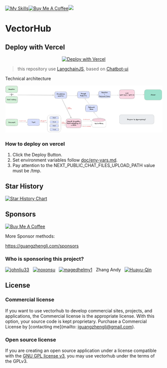 [![My Skills](https://skillicons.dev/icons?i=nextjs,tailwind,react,vercel,ts,supabase)](https://skillicons.dev)<a href="https://www.buymeacoffee.com/iguangzhengli" target="_blank"><img src="https://www.buymeacoffee.com/assets/img/custom_images/orange_img.png" alt="Buy Me A Coffee" style="height: 41px !important;width: 174px !important;box-shadow: 0px 3px 2px 0px rgba(190, 190, 190, 0.5) !important;-webkit-box-shadow: 0px 3px 2px 0px rgba(190, 190, 190, 0.5) !important;" >[![](https://dcbadge.vercel.app/api/server/kSEuQ4WbGb)](https://discord.gg/kSEuQ4WbGb)

# VectorHub

## Deploy with Vercel

<p align="center">
<a href="https://vercel.com/new/clone?repository-url=https%3A%2F%2Fgithub.com%2Fguangzhengli%2Fvectorhub&env=NEXT_PUBLIC_CHAT_FILES_UPLOAD_PATH&envDescription=Have%20a%20conversation%20with%20vector&envLink=https%3A%2F%2Fgithub.com%2Fguangzhengli%2Fvectorhub%2Fblob%2Fmain%2Fdoc%2Fenv-vars.md&demo-title=VectorHub&demo-description=Have%20a%20conversation%20with%20vector&demo-url=https%3A%2F%2Fchat.vectorhub.org%2F"><img src="https://vercel.com/button" alt="Deploy with Vercel"/></a>
</p>

> this repository use [LangchainJS](https://github.com/hwchase17/langchainjs), based on [Chatbot-ui](https://github.com/mckaywrigley/chatbot-ui)

Technical architecture

![Embedding](./doc/Embedding.png)

### How to deploy on vercel
1. Click the Deploy Button.
2. Set environment variables follow [doc/env-vars.md](doc/env-vars.md).
3. Pay attention to the NEXT_PUBLIC_CHAT_FILES_UPLOAD_PATH value must be /tmp.

## Star History

[![Star History Chart](https://api.star-history.com/svg?repos=guangzhengli/vectorhub&type=Date)](https://star-history.com/#guangzhengli/vectorhub&Date)

## Sponsors

[![Buy Me A Coffee](https://www.buymeacoffee.com/assets/img/custom_images/orange_img.png)](https://www.buymeacoffee.com/iguangzhengli)

More Sponsor methods:

https://guangzhengli.com/sponsors

### Who is sponsoring this project?

<p>
<!-- real-sponsors -->
<a href="https://github.com/johnliu33"><img src="https://github.com/johnliu33.png" width="50px" alt="johnliu33" /></a>&nbsp;&nbsp;
<a href="https://github.com/noxonsu"><img src="https://github.com/noxonsu.png" width="50px" alt="noxonsu" /></a>&nbsp;&nbsp;
<a href="https://github.com/magedhelmy1"><img src="https://github.com/magedhelmy1.png" width="50px" alt="magedhelmy1" /></a>&nbsp;&nbsp;
Zhang Andy&nbsp;&nbsp;
<a href="https://github.com/Huayu-Qin"><img src="https://github.com/Huayu-Qin.png" width="50px" alt="Huayu-Qin" /></a>&nbsp;&nbsp;
<!-- real-sponsors -->
</p>

## License

### Commercial license

If you want to use vectorhub to develop commercial sites, projects, and applications, the Commercial license is the appropriate license. With this option, your source code is kept proprietary. Purchase a Commercial License by [contacting me](mailto: iguangzhengli@gmail.com).

### Open source license

If you are creating an open source application under a license compatible with the [GNU GPL license v3](https://www.gnu.org/licenses/gpl-3.0.html), you may use vectorhub under the terms of the GPLv3.
